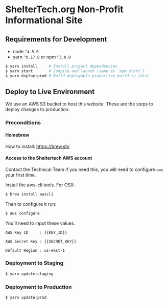 # ShelterTech.org Non-Profit Informational Site

## Requirements for Development
* node `^4.5.0`
* yarn `^0.17.0` or npm `^3.0.0`

```bash
$ yarn install     # Install project dependencies
$ yarn start       # Compile and launch (same as `npm start`)
$ yarn deploy:prod # Build deployable production build to /dist
```

## Deploy to Live Environment

We use an AWS S3 bucket to host this website. These are the steps to deploy changes to production.

### Preconditions

#### Homebrew

How to install: https://brew.sh/

#### Access to the Sheltertech AWS account

Contact the Technical Team if you need this, you will need to configure `aws` your first time.

Install the aws-cli tools. For OSX:
```bash
$ brew install awscli
```
Then to configure it run:
```bash
$ aws configure
```
You'll need to input these values.
```
AWS Key ID     : {{KEY_ID}}

AWS Secret Key : {{SECRET_KEY}}

Default Region : us-east-1
```
### Deployment to Staging
```bash
$ yarn update:staging
```
### Deployment to Production
```bash
$ yarn update:prod
```
